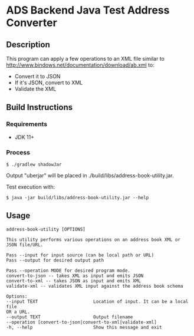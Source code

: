 # ADS Backend Java Test Address Converter

## Description

This program can apply a few operations to an XML file similar to http://www.bindows.net/documentation/download/ab.xml to:

* Convert it to JSON
* If it's JSON, convert to XML
* Validate the XML

## Build Instructions

### Requirements
* JDK 11+

### Process

```shell
$ ./gradlew shadowJar
```

Output "uberjar" will be placed in ./build/libs/address-book-utility.jar.

Test execution with:

```shell
$ java -jar build/libs/address-book-utility.jar --help
```

## Usage

```
address-book-utility [OPTIONS]

This utility performs various operations on an address book XML or JSON file/URL.

Pass --input for input source (can be local path or URL)
Pass --output for desired output path

Pass --operation MODE for desired program mode.
convert-to-json -- takes XML as input and emits JSON
convert-to-xml -- takes JSON as input and emits XML
validate-xml -- validates XML input against the address book schema

Options:
--input TEXT                     Location of input. It can be a local file
OR a URL.
--output TEXT                    Output filename
--operation [convert-to-json|convert-to-xml|validate-xml]
-h, --help                       Show this message and exit

```